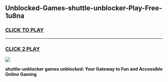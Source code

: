 
## Unblocked-Games-shuttle-unblocker-Play-Free-1u8na
<h3>
<a href="https://premium76.site?title=shuttle-unblocker&ref=23A">CLICK TO PLAY</a></h3>
<hr>

<h3>
<a href="https://premium76.site?title=shuttle-unblocker&ref=23A">CLICK 2 PLAY</a>
  
</h3>

<a href="https://premium76.site?title=shuttle-unblocker&ref=23A"><img src="https://clearcache.store/games.png"></a>


**shuttle-unblocker games unblocked: Your Gateway to Fun and Accessible Online Gaming**
